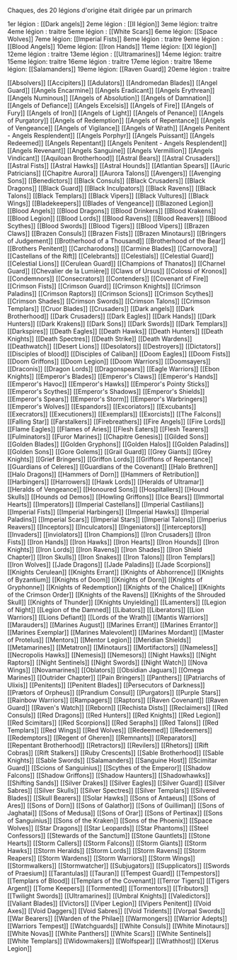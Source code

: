 Chaques, des 20 légions d'origine était dirigée par un primarch

1er légion : [[Dark angels]]
2eme légion : [[II légion]]
3eme légion: traitre
4eme légion : traitre
5eme légion : [[White Scars]]
6eme légion: [[Space Wolves]]
7eme légion: [[Imperial Fists]]
8eme légion : traitre
9eme légion : [[Blood Angels]]
10eme légion: [[Iron Hands]]
11eme légion: [[XI légion]]
12eme légion : traitre
13eme légion : [[Ultramarines]]
14eme légion: traitre
15eme légion: traitre
16eme légion : traitre
17eme légion : traitre
18eme légion: [[Salamanders]]
19eme légion:  [[Raven Guard]]
20eme légion : traitre



[[Absolvers]]
[[Accipiters]]
[[Adulators]]
[[Andromedan Blades]]
[[Angel Guard]]
[[Angels Encarmine]]
[[Angels Eradicant]]
[[Angels Erythrean]]
[[Angels Numinous]]
[[Angels of Absolution]]
[[Angels of Damnation]]
[[Angels of Defiance]]
[[Angels Excelsis]]
[[Angels of Fire]]
[[Angels of Fury]]
[[Angels of Iron]]
[[Angels of Light]]
[[Angels of Penance]]
[[Angels of Purgatory]]
[[Angels of Redemption]]
[[Angels of Repentance]]
[[Angels of Vengeance]]
[[Angels of Vigilance]]
[[Angels of Wrath]]
[[Angels Penitent - Angels Resplendent]]
[[Angels Porphyr]]
[[Angels Puissant]]
[[Angels Redeemed]]
[[Angels Repentant]]
[[Angels Penitent - Angels Resplendent]]
[[Angels Revenant]]
[[Angels Sanguine]]
[[Angels Vermillion]]
[[Angels Vindicant]]
[[Aquiloan Brotherhood]]
[[Astral Bears]]
[[Astral Crusaders]]
[[Astral Fists]]
[[Astral Hawks]]
[[Astral Hounds]]
[[Atlantian Spears]]
[[Auric Patricians]]
[[Chapitre Aurora]]
[[Aurora Talons]]
[[Avengers]]
[[Avenging Sons]]
[[Benedictors]]
[[Black Consuls]]
[[Black Crusaders]]
[[Black Dragons]]
[[Black Guard]]
[[Black Inculpators]]
[[Black Ravens]]
[[Black Talons]]
[[Black Templars]]
[[Black Vipers]]
[[Black Vultures]]
[[Black Wings]]
[[Bladekeepers]]
[[Blades of Vengeance]]
[[Blazoned Legion]]
[[Blood Angels]]
[[Blood Dragons]]
[[Blood Drinkers]]
[[Blood Krakens]]
[[Blood Legion]]
[[Blood Lords]]
[[Blood Ravens]]
[[Blood Reavers]]
[[Blood Scythes]]
[[Blood Swords]]
[[Blood Tigers]]
[[Blood Vipers]]
[[Brazen Claws]]
[[Brazen Consuls]]
[[Brazen Fists]]
[[Brazen Minotaurs]]
[[Bringers of Judgement]]
[[Brotherhood of a Thousand]]
[[Brotherhood of the Bear]]
[[Brothers Penitent]]
[[Carcharodons]]
[[Carmine Blades]]
[[Carnovora]]
[[Castellans of the Rift]]
[[Celebrants]]
[[Celestials]]
[[Celestial Guard]]
[[Celestial Lions]]
[[Cerulean Guard]]
[[Champions of Thanatos]]
[[Charnel Guard]]
[[Chevalier de la Lumière]]
[[Claws of Ursus]]
[[Colossi of Kronos]]
[[Condemnors]]
[[Consecrators]]
[[Contenders]]
[[Covenant of Fire]]
[[Crimson Fists]]
[[Crimson Guard]]
[[Crimson Knights]]
[[Crimson Paladins]]
[[Crimson Raptors]]
[[Crimson Scions]]
[[Crimson Scythes]]
[[Crimson Shades]]
[[Crimson Swords]]
[[Crimson Talons]]
[[Crimson Templars]]
[[Cruor Blades]]
[[Crusaders]]
[[Dark angels]]
[[Dark Brotherhood]]
[[Dark Crusaders]]
[[Dark Eagles]]
[[Dark Hands]]
[[Dark Hunters]]
[[Dark Krakens]]
[[Dark Sons]]
[[Dark Swords]]
[[Dark Templars]]
[[Darkspires]]
[[Death Eagles]]
[[Death Hawks]]
[[Death Hunters]]
[[Death Knights]]
[[Death Spectres]]
[[Death Strike]]
[[Death Wardens]]
[[Deathwatch]]
[[Desert Lions]]
[[Desolators]]
[[Destroyers]]
[[Dictators]]
[[Disciples of blood]]
[[Disciples of Caliban]]
[[Doom Eagles]]
[[Doom Fists]]
[[Doom Griffons]]
[[Doom Legion]]
[[Doom Warriors]]
[[Doomsayers]]
[[Draconis]]
[[Dragon Lords]]
[[Dragonspears]]
[[Eagle Warriors]]
[[Ebon Knights]]
[[Emperor's Blades]]
[[Emperor's Claws]]
[[Emperor's Hands]]
[[Emperor's Havoc]]
[[Emperor's Hawks]]
[[Emperor's Pointy Sticks]]
[[Emperor's Scythes]]
[[Emperor's Shadows]]
[[Emperor's Shields]]
[[Emperor's Spears]]
[[Emperor's Storm]]
[[Emperor's Warbringers]]
[[Emperor's Wolves]]
[[Espandors]]
[[Excoriators]]
[[Excubants]]
[[Execrators]]
[[Executioners]]
[[Exemplars]]
[[Exorcists]]
[[The Falcons]]
[[Falling Star]]
[[Farstalkers]]
[[Firebreathers]]
[[Fire Angels]]
[[Fire Lords]]
[[Flame Eagles]]
[[Flames of Aries]]
[[Flesh Eaters]]
[[Flesh Tearers]]
[[Fulminators]]
[[Furor Marines]]
[[Chapitre Genesis]]
[[Gilded Sons]]
[[Golden Blades]]
[[Golden Gryphons]]
[[Golden Halos]]
[[Golden Paladins]]
[[Golden Sons]]
[[Gore Golems]]
[[Grail Guard]]
[[Grey Giants]]
[[Grey Knights]]
[[Grief Bringers]]
[[Griffon Lords]]
[[Griffons of Repentance]]
[[Guardians of Celeres]]
[[Guardians of the Covenant]]
[[Halo Brethren]]
[[Halo Dragons]]
[[Hammers of Dorn]]
[[Hammers of Retribution]]
[[Harbingers]]
[[Harrowers]]
[[Hawk Lords]]
[[Heralds of Ultramar]]
[[Heralds of Vengeance]]
[[Honoured Sons]]
[[Hospitallers]]
[[Hound Skulls]]
[[Hounds od Demos]]
[[Howling Griffons]]
[[Ice Bears]]
[[Immortal Hearts]]
[[Imperators]]
[[Imperial Castellans]]
[[Imperial Castilians]]
[[Imperial Fists]]
[[Imperial Harbingers]]
[[Imperial Hawks]]
[[Imperial Paladins]]
[[Imperial Scars]]
[[Imperial Stars]]
[[Imperial Talons]]
[[Imperius Reavers]]
[[Inceptors]]
[[Inculcators]]
[[Ingeniators]]
[[interceptors]]
[[Invaders]]
[[inviolators]]
[[Iron Champions]]
[[Iron Crusaders]]
[[Iron Fists]]
[[Iron Hands]]
[[Iron Hawks]]
[[Iron Hearts]]
[[Iron Hounds]]
[[Iron Knights]]
[[Iron Lords]]
[[Iron Ravens]]
[[Iron Shades]]
[[Iron Shield Chapter]]
[[Iron Skulls]]
[[Iron Snakes]]
[[Iron Talons]]
[[Iron Templars]]
[[Iron Wolves]]
[[Jade Dragons]]
[[Jade Paladins]]
[[Jade Scorpions]]
[[Knights Cerulean]]
[[Knights Errant]]
[[Knights of Abhorrence]]
[[Knights of Byzantium]]
[[Knights of Doom]]
[[Knights of Dorn]]
[[Knights of Gryphonne]]
[[Knights of Redemption]]
[[Knights of the Chalice]]
[[Knights of the Crimson Order]]
[[Knights of the Ravens]]
[[Knights of the Shrouded Skull]]
[[Knights of Thunder]]
[[Knights Unyielding]]
[[Lamenters]]
[[Legion of Night]]
[[Legion of the Damned]]
[[Libators]]
[[Liberators]]
[[Lion Warriors]]
[[Lions Defiant]]
[[Lords of the Wrath]]
[[Mantis Warriors]]
[[Marauders]]
[[Marines August]]
[[Marines Errant]]
[[Marines Errantor]]
[[Marines Exemplar]]
[[Marines Malevolent]]
[[Marines Mordant]]
[[Master of Protelus]]
[[Mentors]]
[[Mentor Legion]]
[[Meridian Shields]]
[[Metamarines]]
[[Metatron]]
[[Minotaurs]]
[[Mortifactors]]
[[Nameless]]
[[Necropolis Hawks]]
[[Nemesis]]
[[Nemesors]]
[[Night Hawks]]
[[Night Raptors]]
[[Night Sentinels]]
[[Night Swords]]
[[Night Watch]]
[[Nova Wings]]
[[Novamarines]]
[[Oblators]]
[[Obsidian Jaguars]]
[[Omega Marines]]
[[Outrider Chapter]]
[[Pain Bringers]]
[[Panthers]]
[[Patriarchs of Ulixis]]
[[Penitents]]
[[Penitent Blades]]
[[Persecutors of Darkness]]
[[Prætors of Orpheus]]
[[Prandium Consul]]
[[Purgators]]
[[Purple Stars]]
[[Rainbow Warriors]]
[[Rampagers]]
[[Raptors]]
[[Raven Covenant]]
[[Raven Guard]]
[[Raven's Watch]]
[[Reborn]]
[[Rechista Dists]]
[[Reclaimers]]
[[Red Consuls]]
[[Red Dragons]]
[[Red Hunters]]
[[Red Knights]]
[[Red Legion]]
[[Red Scimitars]]
[[Red Scorpions]]
[[Red Seraphs]]
[[Red Talons]]
[[Red Templars]]
[[Red Wings]]
[[Red Wolves]]
[[Redeemed]]
[[Redeemers]]
[[Redemptors]]
[[Regent of Gheren]]
[[Remnants]]
[[Reparators]]
[[Repentant Brotherhood]]
[[Retractors]]
[[Revilers]]
[[Rhetors]]
[[Rift Cobras]]
[[Rift Stalkers]]
[[Ruby Crescents]]
[[Sable Brotherhood]]
[[Sable Knights]]
[[Sable Swords]]
[[Salamanders]]
[[Sanguine Host]]
[[Scimitar Guard]]
[[Scions of Sanguinius]]
[[Scythes of the Emperor]]
[[Shadow Falcons]]
[[Shadow Griffons]]
[[Shadow Haunters]]
[[Shadowhawks]]
[[Shifting Sands]]
[[Silver Drakes]]
[[Silver Eagles]]
[[Silver Guard]]
[[Silver Sabres]]
[[Silver Skulls]]
[[Silver Spectres]]
[[Silver Templars]]
[[Silvered Blades]]
[[Skull Bearers]]
[[Solar Hawks]]
[[Sons of Antaeus]]
[[Sons of Ares]]
[[Sons of Dorn]]
[[Sons of Galathor]]
[[Sons of Guilliman]]
[[Sons of Jaghatai]]
[[Sons of Medusa]]
[[Sons of Orar]]
[[Sons of Pertinax]]
[[Sons of Sanguinius]]
[[Sons of the Kraken]]
[[Sons of the Phoenix]]
[[Space Wolves]]
[[Star Dragons]]
[[Star Leopards]]
[[Star Phantoms]]
[[Steel Confessors]]
[[Stewards of the Sanctum]]
[[Stone Gauntlets]]
[[Stone Hearts]]
[[Storm Callers]]
[[Storm Falcons]]
[[Storm Giants]]
[[Storm Hawks]]
[[Storm Heralds]]
[[Storm Lords]]
[[Storm Ravens]]
[[Storm Reapers]]
[[Storm Wardens]]
[[Storm Warriors]]
[[Storm Wings]]
[[Stormwalkers]]
[[Stormwatcher]]
[[Subjugators]]
[[Supplicators]]
[[Swords of Praesium]]
[[Tarantulas]]
[[Tauran]]
[[Tempest Guard]]
[[Tempestors]]
[[Templars of Blood]]
[[Templars of the Covenant]]
[[Terror Tigers]]
[[Tigers Argent]]
[[Tome Keepers]]
[[Tormented]]
[[Tormentors]]
[[Tributors]]
[[Twilight Swords]]
[[Ultramarines]]
[[Umbral Knights]]
[[Valedictors]]
[[Valiant Blades]]
[[Victors]]
[[Viper Legion]]
[[Vipers Penitent]]
[[Void Axes]]
[[Void Daggers]]
[[Void Sabres]]
[[Void Tridents]]
[[Vorpal Swords]]
[[War Bearers]]
[[Warden of the Philae]]
[[Warmongers]]
[[Warrior Adepts]]
[[Warriors Tempest]]
[[Watchguards]]
[[White Consuls]]
[[White Minotaurs]]
[[White Novas]]
[[White Panthers]]
[[White Scars]]
[[White Sentinels]]
[[White Templars]]
[[Widowmakers]]
[[Wolfspear]]
[[Wrathhost]]
[[Xerus Legion]]

















